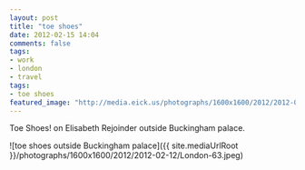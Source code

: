 ```yaml
---
layout: post
title: "toe shoes"
date: 2012-02-15 14:04
comments: false
tags:
- work
- london
- travel
tags:
- toe shoes
featured_image: "http://media.eick.us/photographs/1600x1600/2012/2012-02-12/London-63.jpeg"
---
```

Toe Shoes! on Elisabeth Rejoinder outside Buckingham palace.

![toe shoes outside Buckingham palace]({{ site.mediaUrlRoot }}/photographs/1600x1600/2012/2012-02-12/London-63.jpeg)

